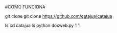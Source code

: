 #COMO FUNCIONA

git clone git clone https://github.com/catajua/catajua

ls
cd catajua
ls
python doxweb.py
1
1
